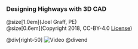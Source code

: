 ### Designing Highways with 3D CAD
@size[1.0em](Joel Graff, PE)<br>
@size[0.6em](Copyright 2018, CC-BY-4.0 [License](https://github.com/joelgraff/presentations/license.md))

@div[right-50]
![Video](https://www.youtube.com/embed/2DKoX7WoAOw)
@divend